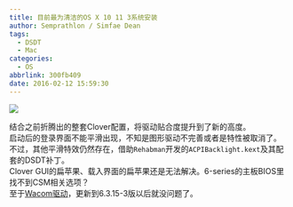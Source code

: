 ```yaml
---
title: 目前最为清洁的OS X 10 11 3系统安装
author: Semprathlon / Simfae Dean
tags:
  - DSDT
  - Mac
categories:
  - OS
abbrlink: 300fb409
date: 2016-02-12 15:59:30
---
```

![](__ASSETS_HOST_NAME__/2016/02/Screen-Shot-2016-02-12-at-14.11.56.png)  
<!--more-->
结合之前折腾出的整套Clover配置，将驱动贴合度提升到了新的高度。  
启动后的登录界面不能平滑出现，不知是图形驱动不完善或者是特性被取消了。  
不过，其他平滑特效仍然存在，借助`Rehabman`开发的`ACPIBacklight.kext`及其配套的DSDT补丁。  
Clover GUI的扁苹果、载入界面的扁苹果还是无法解决。6-series的主板BIOS里找不到CSM相关选项？  
至于[Wacom驱动](/archives/1729)，更新到6.3.15-3版以后就没问题了。  

